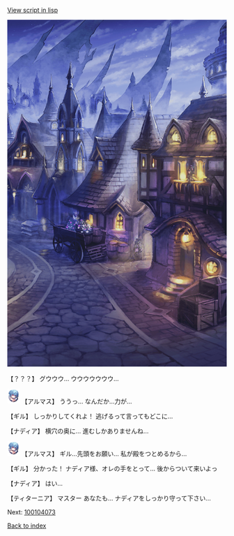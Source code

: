 [View script in lisp](../scripts/100104071.txt)

![101_city_night2.png](../images/backgrounds/101_city_night2.png)

【？？？】
グウウウ…
ウウウウウウウ…

<img src="../images/units/3103811.png" alt="3103811.png" height="34"/>
【アルマス】
ううっ…
なんだか…力が…

【ギル】
しっかりしてくれよ！
逃げるって言ってもどこに…

【ナディア】
横穴の奥に…
進むしかありませんね…

<img src="../images/units/3103811.png" alt="3103811.png" height="34"/>
【アルマス】
ギル…先頭をお願い…
私が殿をつとめるから…

【ギル】
分かった！
ナディア様、オレの手をとって…
後からついて来いよっ

【ナディア】
はい…

【ティターニア】
マスター
あなたも…
ナディアをしっかり守って下さい…

Next: [100104073](100104073.md)

[Back to index](index.md)
